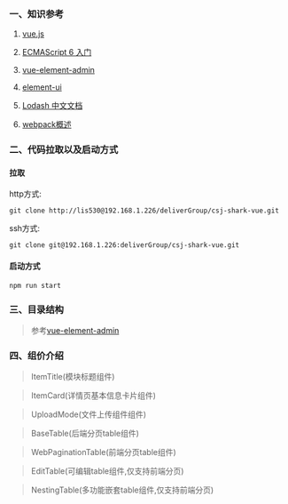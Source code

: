 ### 一、知识参考

1. [vue.js](https://cn.vuejs.org/)

2. [ECMAScript 6 入门](http://es6.ruanyifeng.com/)

3. [vue-element-admin](https://panjiachen.github.io/vue-element-admin-site/zh/guide/#%E5%8A%9F%E8%83%BD)

4. [element-ui](http://element-cn.eleme.io/#/zh-CN)

5. [Lodash 中文文档 ](https://www.css88.com/doc/lodash/)

6. [webpack概述 ](https://webpack.css88.com/)

### 二、代码拉取以及启动方式


####  拉取


http方式:

```
git clone http://lis530@192.168.1.226/deliverGroup/csj-shark-vue.git

```

ssh方式:

```
git clone git@192.168.1.226:deliverGroup/csj-shark-vue.git

```

####  启动方式

```
npm run start

```

### 三、目录结构

> 参考[vue-element-admin](https://panjiachen.github.io/vue-element-admin-site/zh/guide/#%E5%8A%9F%E8%83%BD)

### 四、组价介绍

> ItemTitle(模块标题组件)

> ItemCard(详情页基本信息卡片组件)

> UploadMode(文件上传组件组件)

> BaseTable(后端分页table组件)

> WebPaginationTable(前端分页table组件)

> EditTable(可编辑table组件,仅支持前端分页)

> NestingTable(多功能嵌套table组件,仅支持前端分页)


